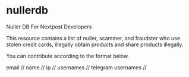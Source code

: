 # nullerdb
Nuller DB For Nextpost Developers

This resource contains a list of nuller, scammer, and fraudster who use stolen credit cards, illegally obtain products and share products illegally.


You can contribute according to the format below.

email // name // ip // usernames // telegram usernames //
